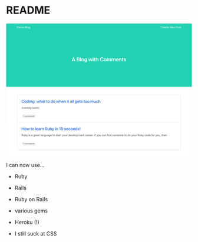 # README
![alt text](https://github.com/hnryjmes/demo_blog/blob/master/Screen%20Shot%202018-08-11%20at%2019.41.44.png?raw=true "Screenshot")

I can now use...

* Ruby

* Rails

* Ruby on Rails

* various gems

* Heroku (!)

* I still suck at CSS
